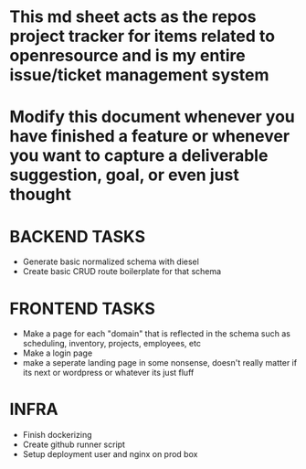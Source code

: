 # This md sheet acts as the repos project tracker for items related to openresource and is my entire issue/ticket management system
# Modify this document whenever you have finished a feature or whenever you want to capture a deliverable suggestion, goal, or even just thought

# BACKEND TASKS
* Generate basic normalized schema with diesel
* Create basic CRUD route boilerplate for that schema

# FRONTEND TASKS
* Make a page for each "domain" that is reflected in the schema such as scheduling, inventory, projects, employees, etc
* Make a login page
* make a seperate landing page in some nonsense, doesn't really matter if its next or wordpress or whatever its just fluff

# INFRA
* Finish dockerizing 
* Create github runner script
* Setup deployment user and nginx on prod box
